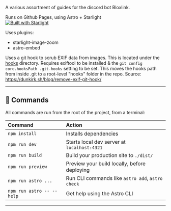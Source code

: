 A various assortment of guides for the discord bot Bloxlink.

Runs on Github Pages, using Astro + Starlight <br/>
[![Built with Starlight](https://astro.badg.es/v2/built-with-starlight/tiny.svg)](https://starlight.astro.build)

Uses plugins:

- starlight-image-zoom
- astro-embed

Uses a git hook to scrub EXIF data from images. This is located under the [hooks](/hooks) directory.
Requires exiftool to be installed & the `git config core.hooksPath .git-hooks` setting to be set.
This moves the hooks path from inside .git to a root-level "hooks" folder in the repo.
Source: https://dunkirk.sh/blog/remove-exif-git-hook/

---

## 🧞 Commands

All commands are run from the root of the project, from a terminal:

| Command                   | Action                                           |
| :------------------------ | :----------------------------------------------- |
| `npm install`             | Installs dependencies                            |
| `npm run dev`             | Starts local dev server at `localhost:4321`      |
| `npm run build`           | Build your production site to `./dist/`          |
| `npm run preview`         | Preview your build locally, before deploying     |
| `npm run astro ...`       | Run CLI commands like `astro add`, `astro check` |
| `npm run astro -- --help` | Get help using the Astro CLI                     |

---
